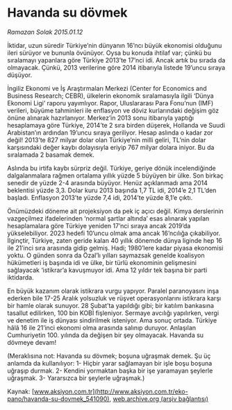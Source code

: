 # Havanda su dövmek

*Ramazan Solak 2015.01.12*

<div class="pNewsDetailMainContent" itemprop="articleBody">
 <p>
  İktidar, uzun süredir Türkiye’nin dünyanın 16’ncı büyük ekonomisi olduğunu ileri sürüyor ve bununla övünüyor. Oysa bu konuda ihtilaf var; çünkü bu sıralamayı yapanlara göre Türkiye 2013’te 17’nci idi. Ancak artık bu sırada da olmayacak. Çünkü, 2013 verilerine göre 2014 itibarıyla listede 19’uncu sıraya düşüyor.
 </p>
 <p>
  İngiliz Ekonomi ve İş Araştırmaları Merkezi (Center for Economics and Business Research; CEBR), ülkelerin ekonomik sıralamasıyla ilgili ‘Dünya Ekonomi Ligi’ raporu yayımlıyor. Rapor, Uluslararası Para Fonu’nun (IMF) verileri, büyüme tahminleri ile enflasyon ve döviz kurlarındaki değişim göz önüne alınarak hazırlanıyor. Merkez’in 2013 sonu itibarıyla yaptığı hesaplamaya göre Türkiye, 2014’te 2 sıra birden düşerek, Hollanda ve Suudi Arabistan’ın ardından 19’uncu sıraya geriliyor. Hesap aslında o kadar zor değil! 2013’te 827 milyar dolar olan Türkiye’nin milli geliri, TL’nin dolar karşısındaki değer kaybı dolayısıyla eriyip 767 milyar dolara iniyor. Bu da sıralamada 2 basamak demek.
 </p>
 <p>
  Aslında bu irtifa kaybı sürpriz değil. Türkiye, geriye dönük incelendiğinde dalgalanmalara rağmen ortalama yıllık yüzde 5 büyüyen bir ülke. Son birkaç senedir de yüzde 2-4 arasında büyüyor. Henüz açıklanmadı ama 2014 beklentisi yüzde 3,3. Dolar kuru 2013 başında 1,7 TL idi, 2014’e 2,1 TL’den başladı. Enflasyon 2013’te yüzde 7,4 idi, 2014’te yüzde 8,1’e çıktı.
 </p>
 <p>
  Önümüzdeki döneme ait projeksiyon da pek iç açıcı değil. Kimya derslerinin vazgeçilmez ifadelerinden ‘normal şartlar altında’ esas alınarak yapılan hesaplamalara göre Türkiye yeniden 17’nci sıraya ancak 2019’da yükselebiliyor. 2023 hedefi 10’uncu olmak ama ancak 16’ncılığa çıkabiliyor. İlginçtir, Türkiye, zaten geride kalan 40 yıllık dönemde dünya liginde hep 16 ile 21’inci sıra arasında gidip gelmiş. Hadi; 1980’lere kadar piyasa ekonomisi yoktu. O günden sonra da Özal’lı yılları saymazsak genelde koalisyon hükümetleri iş başında idi ve ülke, bir türlü ekonominin gelişmesini sağlayacak ‘istikrar’a kavuşmuyor idi. Ama 12 yıldır tek başına bir parti iktidarda.
 </p>
 <p>
  En büyük kazanım olarak istikrara vurgu yapıyor. Paralel paranoyasını inşa ederken bile 17-25 Aralık yolsuzluk ve rüşvet operasyonlarını istikrara karşı bir hamle olarak sunuyor. 28 Şubat’ta yapıldığı gibi; bir katılım bankasına tasallut edilirken, 100 bin KOBİ fişleniyor. Sermaye avcılığı yapılırken, vergi ve denetim ile iş dünyası sindirilmek isteniyor. Ama sonuç ortada. Türkiye hâlâ 16 ile 21’inci ekonomi olma arasında salınıp duruyor. Anlaşılan Cumhuriyetin 100. yılında da değişen bir şey olmayacak. Havanda su dövmeye devam!
 </p>
 <p>
  (Meraklısına not: Havanda su dövmek; boşuna uğraşmak demek. Şu üç anlamda da kullanılıyor: 1- Hiçbir yarar sağlamayan bir işle boşu boşuna uğraşıp durmak. 2- Kendini yormaktan başka bir işe yaramayan şeylerle uğraşmak. 3- Yararsızca bir şeylerle uğraşmak.)
 </p>
</div>


Kaynak: [www.aksiyon.com.tr](http://www.aksiyon.com.tr/eko-pano/havanda-su-dovmek_541090), [web.archive.org (arşiv bağlantısı)](http://web.archive.org/web/20150724154016/http://www.aksiyon.com.tr/eko-pano/havanda-su-dovmek_541090)
